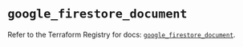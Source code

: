 # `google_firestore_document`

Refer to the Terraform Registry for docs: [`google_firestore_document`](https://registry.terraform.io/providers/hashicorp/google-beta/6.29.0/docs/resources/google_firestore_document).
